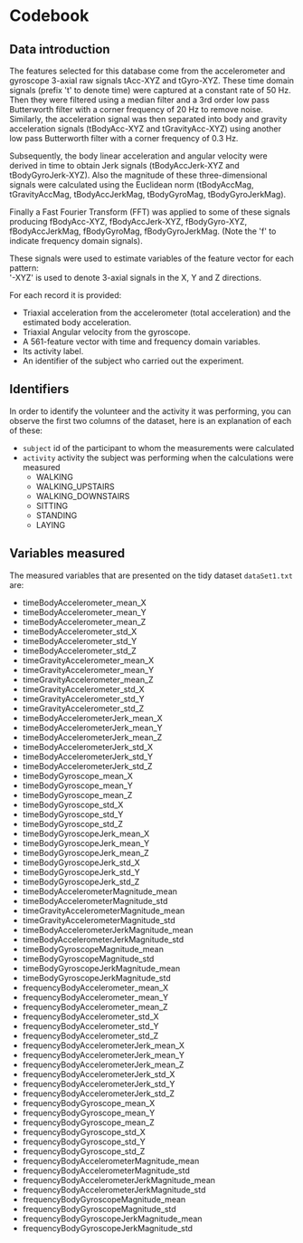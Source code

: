 # Codebook
## Data introduction
The features selected for this database come from the accelerometer and gyroscope 3-axial raw signals tAcc-XYZ and tGyro-XYZ. These time domain signals (prefix 't' to denote time) were captured at a constant rate of 50 Hz. Then they were filtered using a median filter and a 3rd order low pass Butterworth filter with a corner frequency of 20 Hz to remove noise. Similarly, the acceleration signal was then separated into body and gravity acceleration signals (tBodyAcc-XYZ and tGravityAcc-XYZ) using another low pass Butterworth filter with a corner frequency of 0.3 Hz. 

Subsequently, the body linear acceleration and angular velocity were derived in time to obtain Jerk signals (tBodyAccJerk-XYZ and tBodyGyroJerk-XYZ). Also the magnitude of these three-dimensional signals were calculated using the Euclidean norm (tBodyAccMag, tGravityAccMag, tBodyAccJerkMag, tBodyGyroMag, tBodyGyroJerkMag). 

Finally a Fast Fourier Transform (FFT) was applied to some of these signals producing fBodyAcc-XYZ, fBodyAccJerk-XYZ, fBodyGyro-XYZ, fBodyAccJerkMag, fBodyGyroMag, fBodyGyroJerkMag. (Note the 'f' to indicate frequency domain signals). 

These signals were used to estimate variables of the feature vector for each pattern:  
'-XYZ' is used to denote 3-axial signals in the X, Y and Z directions.

For each record it is provided:
- Triaxial acceleration from the accelerometer (total acceleration) and the estimated body acceleration.
- Triaxial Angular velocity from the gyroscope. 
- A 561-feature vector with time and frequency domain variables. 
- Its activity label. 
- An identifier of the subject who carried out the experiment.

## Identifiers
In order to identify the volunteer and the activity it was performing, you can observe the first two columns of the dataset, here is an explanation of each of these:
- `subject` id of the participant to whom the measurements were calculated
- `activity` activity the subject was performing when the calculations were measured
   - WALKING
   - WALKING_UPSTAIRS
   - WALKING_DOWNSTAIRS
   - SITTING
   - STANDING
   - LAYING


## Variables measured
The measured variables that are presented on the tidy dataset `dataSet1.txt` are: 
- timeBodyAccelerometer_mean_X
- timeBodyAccelerometer_mean_Y
- timeBodyAccelerometer_mean_Z
- timeBodyAccelerometer_std_X
- timeBodyAccelerometer_std_Y
- timeBodyAccelerometer_std_Z
- timeGravityAccelerometer_mean_X
- timeGravityAccelerometer_mean_Y
- timeGravityAccelerometer_mean_Z
- timeGravityAccelerometer_std_X
- timeGravityAccelerometer_std_Y
- timeGravityAccelerometer_std_Z
- timeBodyAccelerometerJerk_mean_X
- timeBodyAccelerometerJerk_mean_Y
- timeBodyAccelerometerJerk_mean_Z
- timeBodyAccelerometerJerk_std_X
- timeBodyAccelerometerJerk_std_Y
- timeBodyAccelerometerJerk_std_Z
- timeBodyGyroscope_mean_X
- timeBodyGyroscope_mean_Y
- timeBodyGyroscope_mean_Z
- timeBodyGyroscope_std_X
- timeBodyGyroscope_std_Y
- timeBodyGyroscope_std_Z
- timeBodyGyroscopeJerk_mean_X
- timeBodyGyroscopeJerk_mean_Y
- timeBodyGyroscopeJerk_mean_Z
- timeBodyGyroscopeJerk_std_X
- timeBodyGyroscopeJerk_std_Y
- timeBodyGyroscopeJerk_std_Z
- timeBodyAccelerometerMagnitude_mean
- timeBodyAccelerometerMagnitude_std
- timeGravityAccelerometerMagnitude_mean
- timeGravityAccelerometerMagnitude_std
- timeBodyAccelerometerJerkMagnitude_mean
- timeBodyAccelerometerJerkMagnitude_std
- timeBodyGyroscopeMagnitude_mean
- timeBodyGyroscopeMagnitude_std
- timeBodyGyroscopeJerkMagnitude_mean
- timeBodyGyroscopeJerkMagnitude_std
- frequencyBodyAccelerometer_mean_X
- frequencyBodyAccelerometer_mean_Y
- frequencyBodyAccelerometer_mean_Z
- frequencyBodyAccelerometer_std_X
- frequencyBodyAccelerometer_std_Y
- frequencyBodyAccelerometer_std_Z
- frequencyBodyAccelerometerJerk_mean_X
- frequencyBodyAccelerometerJerk_mean_Y
- frequencyBodyAccelerometerJerk_mean_Z
- frequencyBodyAccelerometerJerk_std_X
- frequencyBodyAccelerometerJerk_std_Y
- frequencyBodyAccelerometerJerk_std_Z
- frequencyBodyGyroscope_mean_X
- frequencyBodyGyroscope_mean_Y
- frequencyBodyGyroscope_mean_Z
- frequencyBodyGyroscope_std_X
- frequencyBodyGyroscope_std_Y
- frequencyBodyGyroscope_std_Z
- frequencyBodyAccelerometerMagnitude_mean
- frequencyBodyAccelerometerMagnitude_std
- frequencyBodyAccelerometerJerkMagnitude_mean
- frequencyBodyAccelerometerJerkMagnitude_std
- frequencyBodyGyroscopeMagnitude_mean
- frequencyBodyGyroscopeMagnitude_std
- frequencyBodyGyroscopeJerkMagnitude_mean
- frequencyBodyGyroscopeJerkMagnitude_std

